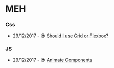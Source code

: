 # MEH





### Css
* 29/12/2017 -  :heart_eyes: [Should I use Grid or Flexbox?](https://rachelandrew.co.uk/archives/2016/03/30/should-i-use-grid-or-flexbox/)



### JS

* 29/12/2017 - :heart_eyes: [Animate Components](http://animate-components.surge.sh/demo)
